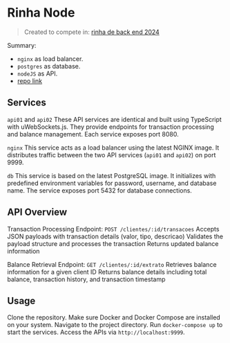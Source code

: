 # Rinha Node

> Created to compete in: [rinha de back end 2024](https://github.com/zanfranceschi/rinha-de-backend-2024-q1)

Summary:

- `nginx` as load balancer.
- `postgres` as database.
- `nodeJS` as API.
- [repo link](https://github.com/zetos/rinha-node)

## Services

`api01` and `api02`
These API services are identical and built using TypeScript with uWebSockets.js. They provide endpoints for transaction processing and balance management. Each service exposes port 8080.

`nginx`
This service acts as a load balancer using the latest NGINX image. It distributes traffic between the two API services (`api01` and `api02`) on port 9999.

`db`
This service is based on the latest PostgreSQL image. It initializes with predefined environment variables for password, username, and database name. The service exposes port 5432 for database connections.

## API Overview

Transaction Processing
Endpoint: `POST /clientes/:id/transacoes`
Accepts JSON payloads with transaction details (valor, tipo, descricao)
Validates the payload structure and processes the transaction
Returns updated balance information

Balance Retrieval
Endpoint: `GET /clientes/:id/extrato`
Retrieves balance information for a given client ID
Returns balance details including total balance, transaction history, and transaction timestamp

## Usage

Clone the repository.
Make sure Docker and Docker Compose are installed on your system.
Navigate to the project directory.
Run `docker-compose up` to start the services.
Access the APIs via `http://localhost:9999`.

